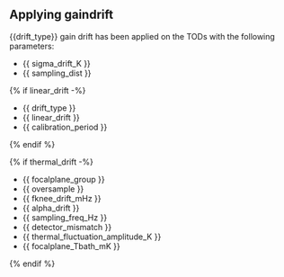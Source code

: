 ## Applying gaindrift

{{drift_type}} gain drift has been applied on the TODs with the following parameters:

- {{ sigma_drift_K }}
- {{ sampling_dist }}

{% if linear_drift -%}

- {{ drift_type }}
- {{ linear_drift }}
- {{ calibration_period }}

{% endif %}

{% if thermal_drift -%}

- {{ focalplane_group }}
- {{ oversample }}
- {{ fknee_drift_mHz }}
- {{ alpha_drift }}
- {{ sampling_freq_Hz }}
- {{ detector_mismatch }}
- {{ thermal_fluctuation_amplitude_K }}
- {{ focalplane_Tbath_mK }}

{% endif %}
